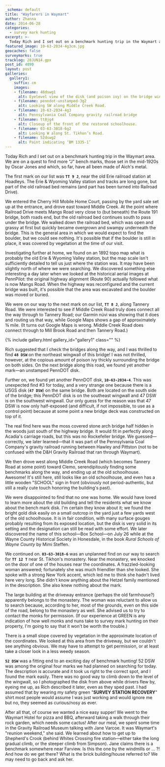 ```yaml
---
_schema: default
title: "Wayfarers in Waymart"
author: Zhanna
date: 2014-06-28
categories:
  - survey mark hunting
excerpt: >-
  Today Rich and I set out on a benchmark hunting trip in the Waymart area. We are on a quest to find more "J" bench marks, those set in the mid-1920s by Oscar Jones and which, so far, have all been made of Aich's metal.
featured_image: 10-63-2034-4g3cm.jpg
geocaches: false
surveymarks: true
tracklog: 28JUN14.gpx
post_id: 4890
layout: post
galleries:
  gallery1:
    suffix: cm
    images:
    - filename: 48dswg1
      alt: Eyelevel view of the disk (and poison ivy) on the bridge wingwall.
    - filename: penndot-unstamped-3g2
      alt: Looking SW along Middle Creek Road.
    - filename: 10-63-2034-4g3
      alt: Pennsylvania Coal Company gravity railroad bridge
    - filename: tt8jg4
      alt: Closeup of the front of the restored schoolhouse.
    - filename: 03-63-3018-6g2
      alt: Looking W along St. Tikhon’s Road.
    - filename: 52dswg2
      alt: Paint indicating ‘BM 1335-1’       
---
```


Today Rich and I set out on a benchmark hunting trip in the Waymart area. We are on a quest to find more "J" bench marks, those set in the mid-1920s by Oscar Jones and which, so far, have all been made of Aich's metal. 

The first mark on our list was **`TT 9 J`**, near the old Erie railroad station at Hoadleys. The Erie & Wyoming Valley station and tracks are long gone, but part of the old railroad bed remains (and part has been turned into Railroad Drive).

We entered the Cherry Hill Mobile Home Court, passing by the yard sale set up at the entrance, and drove east toward Middle Creek. At the point where Railroad Drive meets Mangs Road very close to (but beneath) the Route 191 bridge, both roads end, but the old railroad bed continues south to pass under the bridge. We walked down the railroad bed, which was open and grassy at first but quickly became overgrown and swampy underneath the bridge. This is the general area in which we would expect to find the boulder, but we could see nothing. It's possible that if the boulder is still in place, it was covered by vegetation at the time of our visit.

Investigating further at home, we found on an 1892 topo map what is probably the old Erie & Wyoming Valley station, but the map scale isn't sufficiently detailed to tell us just where the station was. It may have been slightly north of where we were searching. We discovered something else interesting a day later when we looked at the historical aerial images at PennPilot: the original highway alignment (Route 90) actually followed what is now Mangs Road. When the highway was reconfigured and the current bridge was built, it's possible that the area was excavated and the boulder was moved or buried.

We were on our way to the next mark on our list, **`TT 8 J`**, along Tannery Road. We were interested to see if Middle Creek Road truly does connect all the way through to Tannery Road; our Garmin nüvi was showing that it does and routing us that way, while Google Maps shows a gap of approximately ¾ mile. (It turns out Google Maps is wrong. Middle Creek Road does connect through to Mill Brook Road and then Tannery Road.)

{% include gallery.html gallery_id="gallery1" class="" %}

Rich suggested that I check the bridges along the way, and I was thrilled to find **`48 DSW`** on the northeast wingwall of this bridge! I was not thrilled, however, at the copious amount of poison ivy thickly surrounding the bridge on both sides. On the next bridge along this road, we found yet another mark—an unstamped PennDOT disk. 

Further on, we found yet another PennDOT disk, **`10-63-2034-4`**. This was unexpected find #3 for today, and a very strange one because there is a USGS disk (**`47 DSW`**) on the same bridge. Both are located on the south side of the bridge; this PennDOT disk is on the southeast wingwall and 47 DSW is on the southwest wingwall. Our only guess for the reason was that 47 DSW is now only half-exposed (and difficult, if not impossible, to use as a control point) because at some point a new bridge deck was constructed on top of it. 

The real find here was the moss covered stone arch bridge half hidden in the woods just south of the highway bridge. It would fit in perfectly along Acadia's carriage roads, but this was no Rockefeller bridge. We guessed—correctly, we later learned—that it was part of the Pennsylvania Coal Company's gravity railroad running between Hawley and Pittston (not to be confused with the D&H Gravity Railroad that ran through Waymart). 

We then drove west along Middle Creek Road (which becomes Tannery Road at some point) toward Clemo, serendipitously finding some benchmarks along the way, and ending up at the old schoolhouse. Awesome! It's still here, still looks like an old schoolhouse, and even has a little wooden "SCHOOL" sign in front (obviously not period-authentic, but still a really cute touch honoring the building's past).

We were disappointed to find that no one was home. We would have loved to learn more about the old building and tell the residents what we know about the bench mark disk. I'm certain they know about it; we found the bright gold disk easily on a small outcrop in the yard just a few yards west of the old schoolhouse. It is in fair condition, with many surface gouges probably resulting from its exposed location, but the disk is very solid in its setting and the designation can still be read with some effort. We later discovered the name of this school—Box School—on July 26 while at the Wayne County Historical Society in Honesdale, in the book <cite>Rural Schools of Wayne County</cite> by Mimi Steffen.

We continued on. **`03-63-3018-6`** was an unplanned find on our way to search for **`TT 12 T`** near St. Tikhon's monastery. Near the monastery, we knocked on the door of one of the houses near the coordinates. A frazzled-looking woman answered; fortunately she was much friendlier than she looked. She spoke with a strong New York accent, which led me to think she hadn't lived here very long. She didn't know anything about the Hetzel family mentioned in the description. She also knew nothing about the mark.

The large building at the driveway entrance (perhaps the old farmhouse?) apparently belongs to the monastery. The woman was reluctant to allow us to search because, according to her, most of the grounds, even on this side of the road, belong to the monastery as well. She advised us to try to contact the monks for permission. (If our experience at GREEN is any indication of how well monks and nuns take to survey mark hunting on their property, I'm going to say that it won't be worth the trouble.)

There is a small slope covered by vegetation in the approximate location of the coordinates. We looked at this area from the driveway, but we couldn't see anything obvious. We may have to attempt to get permission, or at least take a closer look in a less weedy season.

**`52 DSW`** was a fitting end to an exciting day of benchmark hunting! 52 DSW was among the original four marks we had planned on searching for today. The description is accurate and it took us right to the correct spot, and I found the mark easily. There was no good way to climb down to the level of the wingwall, so I photographed the disk from above while drivers flew by, eyeing me up, as Rich described it later, even as they sped past. I had assumed that by wearing my safety green "**SURVEY STATION RECOVERY**" shirt most people would assume I was just working and would ignore me but no, they seemed as curious/nosy as ever.

After all that, of course we wanted a nice easy supper!  We went to the Waymart Hotel for pizza and BBQ, afterward taking a walk through their rock garden, which needs some cactus! After our meal, we spent some time in the Gravity Railroad Museum talking with Jane Varcoe. It was Waymart's "reunion weekend," she said. We learned about how to get up to Shepherd's Crook (behind Whites Crossing fire station—either take the long gradual climb, or the steeper climb from Simpson). Jane claims there is a benchmark somewhere near Farview. Is this the one by the windmills or ... ?!  And how do we get there? What is the brick building/house referred to? We may need to go back and ask her. 




